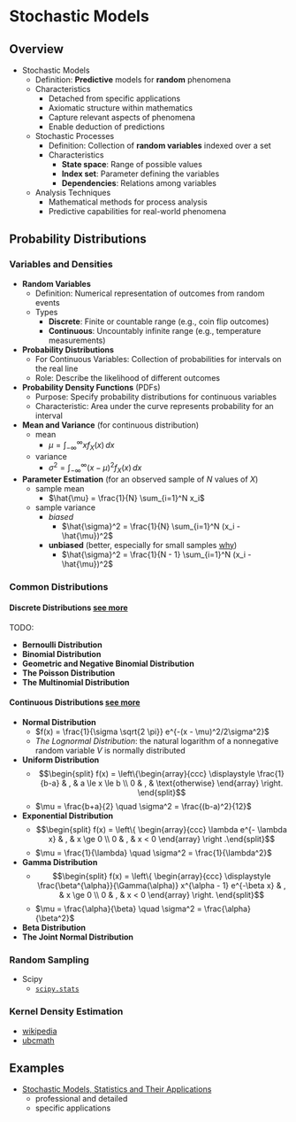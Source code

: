 # Stochastic Models

## Overview

- Stochastic Models
  - Definition: **Predictive** models for **random** phenomena
  - Characteristics
    - Detached from specific applications
    - Axiomatic structure within mathematics
    - Capture relevant aspects of phenomena
    - Enable deduction of predictions
  - Stochastic Processes
    - Definition: Collection of **random variables** indexed over a set
    - Characteristics
      - **State space**: Range of possible values
      - **Index set**: Parameter defining the variables
      - **Dependencies**: Relations among variables
  - Analysis Techniques
    - Mathematical methods for process analysis
    - Predictive capabilities for real-world phenomena

## Probability Distributions

### Variables and Densities

- **Random Variables**
  - Definition: Numerical representation of outcomes from random events
  - Types
    - **Discrete**: Finite or countable range (e.g., coin flip outcomes)
    - **Continuous**: Uncountably infinite range (e.g., temperature measurements)
- **Probability Distributions**
  - For Continuous Variables: Collection of probabilities for intervals on the real line
  - Role: Describe the likelihood of different outcomes
- **Probability Density Functions** (PDFs)
  - Purpose: Specify probability distributions for continuous variables
  - Characteristic: Area under the curve represents probability for an interval
- **Mean and Variance** (for continuous distribution)
  - mean
    - $\mu = \int_{-\infty}^{\infty} x f_X(x) \, dx$
  - variance
    - $\sigma^2 = \int_{-\infty}^{\infty} (x - \mu)^2 f_X(x) \, dx$
- **Parameter Estimation** (for an observed sample of $N$ values of $X$)
  - sample mean
    - $\hat{\mu} = \frac{1}{N} \sum_{i=1}^N x_i$
  - sample variance
    - _biased_
      - $\hat{\sigma}^2 = \frac{1}{N} \sum_{i=1}^N (x_i - \hat{\mu})^2$
    - **unbiased** (better, especially for small samples [why](https://math.stackexchange.com/questions/496627/the-difference-between-unbiased-biased-estimator-variance))
      - $\hat{\sigma}^2 = \frac{1}{N - 1} \sum_{i=1}^N (x_i - \hat{\mu})^2$

### Common Distributions

#### Discrete Distributions [see more](https://appliedmath.arizona.edu/sites/default/files/0f04d86a836182cbf608dfc86c7a70f5e5f6_0.pdf#%5B%7B%22num%22%3A143%2C%22gen%22%3A0%7D%2C%7B%22name%22%3A%22Fit%22%7D%5D)

TODO:

- **Bernoulli Distribution**
- **Binomial Distribution**
- **Geometric and Negative Binomial Distribution**
- **The Poisson Distribution**
- **The Multinomial Distribution**

#### Continuous Distributions [see more](https://appliedmath.arizona.edu/sites/default/files/0f04d86a836182cbf608dfc86c7a70f5e5f6_0.pdf#%5B%7B%22num%22%3A179%2C%22gen%22%3A0%7D%2C%7B%22name%22%3A%22Fit%22%7D%5D)

- **Normal Distribution**
  - $f(x) = \frac{1}{\sigma \sqrt{2 \pi}} e^{-(x - \mu)^2/2\sigma^2}$
  - _The Lognormal Distribution_: the natural logarithm of a nonnegative random variable $V$ is normally distributed
- **Uniform Distribution**
  - $$\begin{split} f(x) = \left\{\begin{array}{ccc} \displaystyle \frac{1}{b-a} & , & a \le x \le b \\ 0 & , & \text{otherwise} \end{array} \right. \end{split}$$
  - $\mu = \frac{b+a}{2} \quad \sigma^2 = \frac{(b-a)^2}{12}$
- **Exponential Distribution**
  - $$\begin{split} f(x) = \left\{ \begin{array}{ccc} \lambda e^{- \lambda x} & , & x \ge 0 \\ 0 & , &  x < 0 \end{array} \right .\end{split}$$
  - $\mu = \frac{1}{\lambda} \quad \sigma^2 = \frac{1}{\lambda^2}$
- **Gamma Distribution**
  - $$\begin{split} f(x) = \left\{ \begin{array}{ccc} \displaystyle \frac{\beta^{\alpha}}{\Gamma(\alpha)} x^{\alpha - 1} e^{-\beta x}  & , & x \ge 0 \\ 0 & , & x < 0 \end{array} \right. \end{split}$$
  - $\mu = \frac{\alpha}{\beta} \quad \sigma^2 = \frac{\alpha}{\beta^2}$
- **Beta Distribution**
- **The Joint Normal Distribution**

### Random Sampling

- Scipy
  - [`scipy.stats`](http://scipy-lectures.org/packages/statistics/index.html)

### Kernel Density Estimation

- [wikipedia](https://en.wikipedia.org/wiki/Kernel_density_estimation)
- [ubcmath](https://ubcmath.github.io/MATH360/stochastic/kernel.html)

## Examples

- [Stochastic Models, Statistics and Their Applications](https://link.springer.com/book/10.1007/978-3-319-13881-7)
  - professional and detailed
  - specific applications

